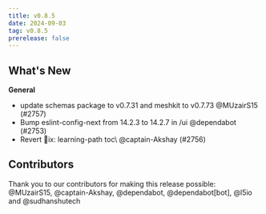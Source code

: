 ```yaml
---
title: v0.8.5
date: 2024-09-03
tag: v0.8.5
prerelease: false
---
```


## What's New
**General**
- update schemas package to v0.7.31 and meshkit to v0.7.73 @MUzairS15 (#2757)
- Bump eslint-config-next from 14.2.3 to 14.2.7 in /ui @dependabot (#2753)
- Revert ix: learning-path toc\ @captain-Akshay (#2756)

## Contributors

Thank you to our contributors for making this release possible:
@MUzairS15, @captain-Akshay, @dependabot, @dependabot[bot], @l5io and @sudhanshutech

